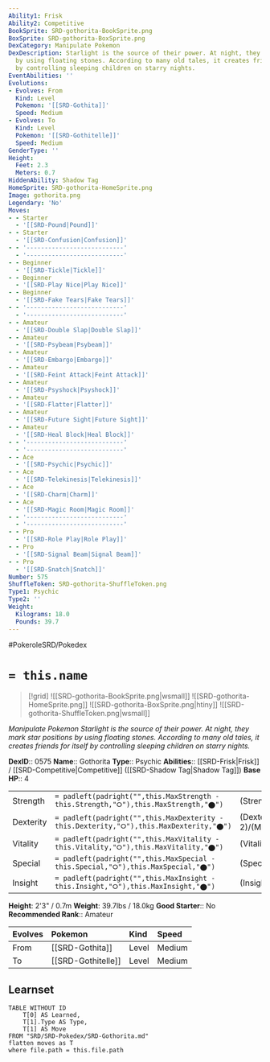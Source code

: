 ```yaml
---
Ability1: Frisk
Ability2: Competitive
BookSprite: SRD-gothorita-BookSprite.png
BoxSprite: SRD-gothorita-BoxSprite.png
DexCategory: Manipulate Pokemon
DexDescription: Starlight is the source of their power. At night, they mark star positions
  by using floating stones. According to many old tales, it creates friends for itself
  by controlling sleeping children on starry nights.
EventAbilities: ''
Evolutions:
- Evolves: From
  Kind: Level
  Pokemon: '[[SRD-Gothita]]'
  Speed: Medium
- Evolves: To
  Kind: Level
  Pokemon: '[[SRD-Gothitelle]]'
  Speed: Medium
GenderType: ''
Height:
  Feet: 2.3
  Meters: 0.7
HiddenAbility: Shadow Tag
HomeSprite: SRD-gothorita-HomeSprite.png
Image: gothorita.png
Legendary: 'No'
Moves:
- - Starter
  - '[[SRD-Pound|Pound]]'
- - Starter
  - '[[SRD-Confusion|Confusion]]'
- - '---------------------------'
  - '---------------------------'
- - Beginner
  - '[[SRD-Tickle|Tickle]]'
- - Beginner
  - '[[SRD-Play Nice|Play Nice]]'
- - Beginner
  - '[[SRD-Fake Tears|Fake Tears]]'
- - '---------------------------'
  - '---------------------------'
- - Amateur
  - '[[SRD-Double Slap|Double Slap]]'
- - Amateur
  - '[[SRD-Psybeam|Psybeam]]'
- - Amateur
  - '[[SRD-Embargo|Embargo]]'
- - Amateur
  - '[[SRD-Feint Attack|Feint Attack]]'
- - Amateur
  - '[[SRD-Psyshock|Psyshock]]'
- - Amateur
  - '[[SRD-Flatter|Flatter]]'
- - Amateur
  - '[[SRD-Future Sight|Future Sight]]'
- - Amateur
  - '[[SRD-Heal Block|Heal Block]]'
- - '---------------------------'
  - '---------------------------'
- - Ace
  - '[[SRD-Psychic|Psychic]]'
- - Ace
  - '[[SRD-Telekinesis|Telekinesis]]'
- - Ace
  - '[[SRD-Charm|Charm]]'
- - Ace
  - '[[SRD-Magic Room|Magic Room]]'
- - '---------------------------'
  - '---------------------------'
- - Pro
  - '[[SRD-Role Play|Role Play]]'
- - Pro
  - '[[SRD-Signal Beam|Signal Beam]]'
- - Pro
  - '[[SRD-Snatch|Snatch]]'
Number: 575
ShuffleToken: SRD-gothorita-ShuffleToken.png
Type1: Psychic
Type2: ''
Weight:
  Kilograms: 18.0
  Pounds: 39.7
---
```


#PokeroleSRD/Pokedex

# `= this.name`

> [!grid]
> ![[SRD-gothorita-BookSprite.png|wsmall]]
> ![[SRD-gothorita-HomeSprite.png]]
> ![[SRD-gothorita-BoxSprite.png|htiny]]
> ![[SRD-gothorita-ShuffleToken.png|wsmall]]


*Manipulate Pokemon*
*Starlight is the source of their power. At night, they mark star positions by using floating stones. According to many old tales, it creates friends for itself by controlling sleeping children on starry nights.*

**DexID**:: 0575
**Name**:: Gothorita
**Type**:: Psychic
**Abilities**:: [[SRD-Frisk|Frisk]] / [[SRD-Competitive|Competitive]] ([[SRD-Shadow Tag|Shadow Tag]])
**Base HP**:: 4

|           |                                                                                        |                                          |
| --------- | -------------------------------------------------------------------------------------- | ---------------------------------------- |
| Strength  | `= padleft(padright("",this.MaxStrength - this.Strength,"⭘"),this.MaxStrength,"⬤")`    | (Strength::2)/(MaxStrength::4)   |
| Dexterity | `= padleft(padright("",this.MaxDexterity - this.Dexterity,"⭘"),this.MaxDexterity,"⬤")` | (Dexterity:: 2)/(MaxDexterity::4) |
| Vitality  | `= padleft(padright("",this.MaxVitality - this.Vitality,"⭘"),this.MaxVitality,"⬤")`    | (Vitality::2)/(MaxVitality::5)   |
| Special   | `= padleft(padright("",this.MaxSpecial - this.Special,"⭘"),this.MaxSpecial,"⬤")`       | (Special::2)/(MaxSpecial::5)     |
| Insight   | `= padleft(padright("",this.MaxInsight - this.Insight,"⭘"),this.MaxInsight,"⬤")`       | (Insight::2)/(MaxInsight::5)     |

**Height**: 2'3" / 0.7m
**Weight**: 39.7lbs / 18.0kg
**Good Starter**:: No
**Recommended Rank**:: Amateur

| Evolves   | Pokemon            | Kind   | Speed   |
|:----------|:-------------------|:-------|:--------|
| From      | [[SRD-Gothita]]    | Level  | Medium  |
| To        | [[SRD-Gothitelle]] | Level  | Medium  |

## Learnset

```dataview
TABLE WITHOUT ID
    T[0] AS Learned,
    T[1].Type AS Type,
    T[1] AS Move
FROM "SRD/SRD-Pokedex/SRD-Gothorita.md"
flatten moves as T
where file.path = this.file.path
```
